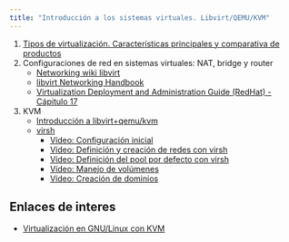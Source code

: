 ```yaml
---
title: "Introducción a los sistemas virtuales. Libvirt/QEMU/KVM"
---
```


1. [Tipos de virtualización. Características principales y comparativa de productos](doc/virtualizacion.pdf)
2. Configuraciones de red en sistemas virtuales: NAT, bridge y router
    * [Networking wiki libvirt](https://wiki.libvirt.org/page/Networking)
    * [libvirt Networking Handbook](https://jamielinux.com/docs/libvirt-networking-handbook/index.html)
    * [Virtualization Deployment and Administration Guide (RedHat) - Cápitulo 17](https://access.redhat.com/documentation/en-us/red_hat_enterprise_linux/7/html-single/virtualization_deployment_and_administration_guide/index#chap-Virtual_Networking)
3. KVM
    * [Introducción a libvirt+qemu/kvm](introduccion.html)
    * [virsh](virsh.hml)
        * [Vídeo: Configuración inicial](https://youtu.be/g9TxR-vH7vA)
        * [Vídeo: Definición y creación de redes con virsh](https://youtu.be/HKq1Z7ZgFRA)
        * [Vídeo: Definición del pool por defecto con virsh](https://youtu.be/0Tp2uzGU-8I)
        * [Vídeo: Manejo de volúmenes](https://youtu.be/w91tHGYfBtQ)
        * [Vídeo: Creación de dominios](https://youtu.be/Ugz7TN6gUO0)

## Enlaces de interes

* [Virtualización en GNU/Linux con KVM](https://manuais.iessanclemente.net/index.php/Virtualizaci%C3%B3n_en_GNU/Linux_con_KVM)
